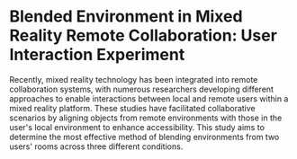 # Blended Environment in Mixed Reality Remote Collaboration: User Interaction Experiment

Recently, mixed reality technology has been integrated into remote collaboration systems, with numerous researchers developing different approaches to enable interactions between local and remote users within a mixed reality platform. These studies have facilitated collaborative scenarios by aligning objects from remote environments with those in the user's local environment to enhance accessibility. This study aims to determine the most effective method of blending environments from two users' rooms across three different conditions.
